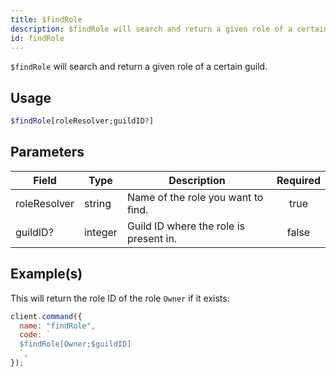 ```yaml
---
title: $findRole
description: $findRole will search and return a given role of a certain guild.
id: findRole
---
```


`$findRole` will search and return a given role of a certain guild.

## Usage

```php
$findRole[roleResolver;guildID?]
```

## Parameters

| Field        | Type    | Description                            | Required |
| ------------ | ------- | -------------------------------------- | :------: |
| roleResolver | string  | Name of the role you want to find.     |   true   |
| guildID?     | integer | Guild ID where the role is present in. |  false   |

## Example(s)

This will return the role ID of the role `Owner` if it exists:

```javascript
client.command({
  name: "findRole",
  code: `
  $findRole[Owner;$guildID]
  `,
});
```
